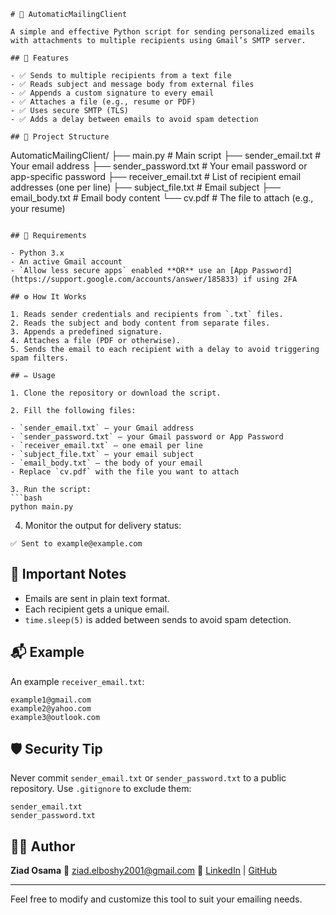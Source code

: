 ```
# 📧 AutomaticMailingClient

A simple and effective Python script for sending personalized emails with attachments to multiple recipients using Gmail’s SMTP server.

## 🚀 Features

- ✅ Sends to multiple recipients from a text file
- ✅ Reads subject and message body from external files
- ✅ Appends a custom signature to every email
- ✅ Attaches a file (e.g., resume or PDF)
- ✅ Uses secure SMTP (TLS)
- ✅ Adds a delay between emails to avoid spam detection

## 📂 Project Structure

```

AutomaticMailingClient/
├── main.py                # Main script
├── sender\_email.txt       # Your email address
├── sender\_password.txt    # Your email password or app-specific password
├── receiver\_email.txt     # List of recipient email addresses (one per line)
├── subject\_file.txt       # Email subject
├── email\_body.txt         # Email body content
└── cv.pdf                 # The file to attach (e.g., your resume)

````

## 📄 Requirements

- Python 3.x
- An active Gmail account
- `Allow less secure apps` enabled **OR** use an [App Password](https://support.google.com/accounts/answer/185833) if using 2FA

## ⚙️ How It Works

1. Reads sender credentials and recipients from `.txt` files.
2. Reads the subject and body content from separate files.
3. Appends a predefined signature.
4. Attaches a file (PDF or otherwise).
5. Sends the email to each recipient with a delay to avoid triggering spam filters.

## ✏️ Usage

1. Clone the repository or download the script.

2. Fill the following files:

- `sender_email.txt` – your Gmail address  
- `sender_password.txt` – your Gmail password or App Password  
- `receiver_email.txt` – one email per line  
- `subject_file.txt` – your email subject  
- `email_body.txt` – the body of your email  
- Replace `cv.pdf` with the file you want to attach

3. Run the script:
```bash
python main.py
````

4. Monitor the output for delivery status:

```
✅ Sent to example@example.com
```

## 📌 Important Notes

* Emails are sent in plain text format.
* Each recipient gets a unique email.
* `time.sleep(5)` is added between sends to avoid spam detection.

## 📬 Example

An example `receiver_email.txt`:

```
example1@gmail.com
example2@yahoo.com
example3@outlook.com
```

## 🛡️ Security Tip

Never commit `sender_email.txt` or `sender_password.txt` to a public repository. Use `.gitignore` to exclude them:

```gitignore
sender_email.txt
sender_password.txt
```

## 🧑‍💻 Author

**Ziad Osama**
📧 [ziad.elboshy2001@gmail.com](mailto:ziad.elboshy2001@gmail.com)
🔗 [LinkedIn](https://www.linkedin.com/in/ziad-el-boshy/) | [GitHub](https://github.com/ZiadDyno)

---

Feel free to modify and customize this tool to suit your emailing needs.
